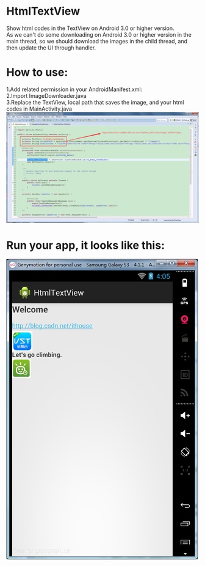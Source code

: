 # HtmlTextView
Show html codes in the TextView on Android 3.0 or higher version.<br/>
As we can't do some downloading on Android 3.0 or higher version in the main thread, so we should download the images in the child thread, and then update the UI through handler.<br/>
# How to use:
1.Add related permission in your AndroidManifest.xml:
  <uses-permission android:name="android.permission.INTERNET"/>
  <uses-permission android:name="android.permission.WRITE_EXTERNAL_STORAGE" /><br/>
2.Import ImageDownloader.java<br/>
3.Replace the TextView, local path that saves the image, and your html codes in MainActivity.java<br/>
![image](https://github.com/ITAnt/HtmlTextView/raw/master/screenshots/2.png)

# Run your app, it looks like this:
![image](https://github.com/ITAnt/HtmlTextView/raw/master/screenshots/1.png)
